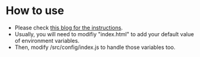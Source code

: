 # How to use
- Please check [this blog for the instructions](https://medium.com/absoroute-io/passing-dynamic-environment-variables-to-vuejs-application-at-run-time-45918162bbaf?sk=1b00248c6867778867a3d5a3c883ef30).
- Usually, you will need to modifiy "index.html" to add your default value of environment variables.
- Then, modify /src/config/index.js to handle those variables too.